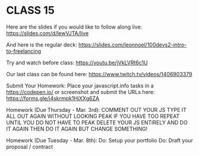 # CLASS 15

Here are the slides if you would like to follow along live: https://slides.com/d/lewVJTA/live

And here is the regular deck: https://slides.com/leonnoel/100devs2-intro-to-freelancing

Try and watch before class: https://youtu.be/jVkLVRt6c1U

Our last class can be found here: https://www.twitch.tv/videos/1406903379

Submit Your Homework:
Place your javascript.info tasks in a https://codepen.io/ or screenshot and submit the URLs here: https://forms.gle/i4skrmpk1HiXXg6ZA

Homework (Due Thursday - Mar. 3rd):
COMMENT OUT YOUR JS
TYPE IT ALL OUT AGAIN WITHOUT LOOKING
PEAK IF YOU HAVE TOO
REPEAT UNTIL YOU DO NOT HAVE TO PEAK
DELETE YOUR JS ENTIRELY
AND DO IT AGAIN
THEN DO IT AGAIN BUT CHANGE SOMETHING!

Homework (Due Tuesday - Mar. 8th):
Do: Setup your portfolio
Do: Draft your proposal / contract
